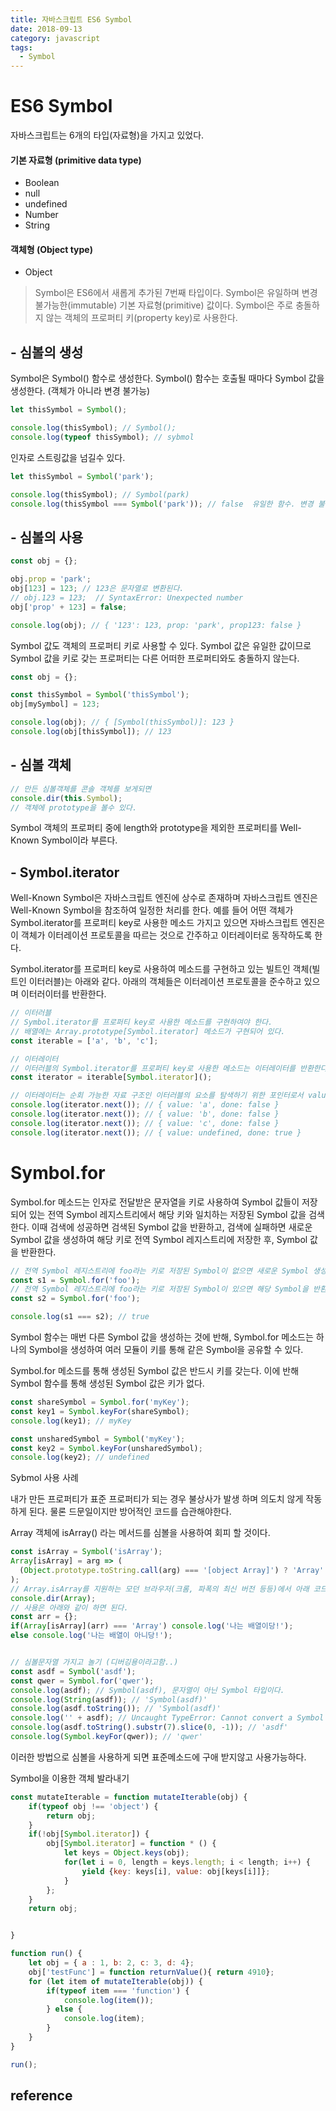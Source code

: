 ```yaml
---
title: 자바스크립트 ES6 Symbol
date: 2018-09-13
category: javascript
tags:
  - Symbol
---
```


# ES6 Symbol

자바스크립트는 6개의 타입(자료형)을 가지고 있었다.

#### 기본 자료형 (primitive data type)
* Boolean
* null
* undefined
* Number
* String
#### 객체형 (Object type)
* Object

> Symbol은 ES6에서 새롭게 추가된 7번째 타입이다. Symbol은 유일하며 변경 불가능한(immutable) 기본 자료형(primitive) 값이다. Symbol은 주로 충돌하지 않는 객체의 프로퍼티 키(property key)로 사용한다.

## - 심볼의 생성
Symbol은 Symbol() 함수로 생성한다. Symbol() 함수는 호출될 때마다 Symbol 값을 생성한다. (객체가 아니라 변경 불가능)

```javascript
let thisSymbol = Symbol();

console.log(thisSymbol); // Symbol();
console.log(typeof thisSymbol); // sybmol
```

인자로 스트링값을 넘길수 있다.

```javascript
let thisSymbol = Symbol('park');

console.log(thisSymbol); // Symbol(park)
console.log(thisSymbol === Symbol('park')); // false  유일한 함수. 변경 불가
```

## - 심볼의 사용

```javascript
const obj = {};

obj.prop = 'park';
obj[123] = 123; // 123은 문자열로 변환된다.
// obj.123 = 123;  // SyntaxError: Unexpected number
obj['prop' + 123] = false;

console.log(obj); // { '123': 123, prop: 'park', prop123: false }
```

Symbol 값도 객체의 프로퍼티 키로 사용할 수 있다. Symbol 값은 유일한 값이므로 Symbol 값을 키로 갖는 프로퍼티는 다른 어떠한 프로퍼티와도 충돌하지 않는다.

```javascript
const obj = {};

const thisSymbol = Symbol('thisSymbol');
obj[mySymbol] = 123;

console.log(obj); // { [Symbol(thisSymbol)]: 123 }
console.log(obj[thisSymbol]); // 123
```

## - 심볼 객체

```javascript
// 만든 심볼객체를 콘솔 객체를 보게되면
console.dir(this.Symbol);
// 객체에 prototype을 볼수 있다.
```

 Symbol 객체의 프로퍼티 중에 length와 prototype을 제외한 프로퍼티를 Well-Known Symbol이라 부른다.

## - Symbol.iterator
Well-Known Symbol은 자바스크립트 엔진에 상수로 존재하며 자바스크립트 엔진은 Well-Known Symbol을 참조하여 일정한 처리를 한다. 예를 들어 어떤 객체가 Symbol.iterator를 프로퍼티 key로 사용한 메소드 가지고 있으면 자바스크립트 엔진은 이 객체가 이터레이션 프로토콜을 따르는 것으로 간주하고 이터레이터로 동작하도록 한다.

Symbol.iterator를 프로퍼티 key로 사용하여 메소드를 구현하고 있는 빌트인 객체(빌트인 이터러블)는 아래와 같다. 아래의 객체들은 이터레이션 프로토콜을 준수하고 있으며 이터러이터를 반환한다.

```javascript
// 이터러블
// Symbol.iterator를 프로퍼티 key로 사용한 메소드를 구현하여야 한다.
// 배열에는 Array.prototype[Symbol.iterator] 메소드가 구현되어 있다.
const iterable = ['a', 'b', 'c'];

// 이터레이터
// 이터러블의 Symbol.iterator를 프로퍼티 key로 사용한 메소드는 이터레이터를 반환한다.
const iterator = iterable[Symbol.iterator]();

// 이터레이터는 순회 가능한 자료 구조인 이터러블의 요소를 탐색하기 위한 포인터로서 value, done 프로퍼티를 갖는 객체를 반환하는 next() 함수를 메소드로 갖는 객체이다. 이터레이터의 next() 메소드를 통해 이터러블 객체를 순회할 수 있다.
console.log(iterator.next()); // { value: 'a', done: false }
console.log(iterator.next()); // { value: 'b', done: false }
console.log(iterator.next()); // { value: 'c', done: false }
console.log(iterator.next()); // { value: undefined, done: true }
```

# Symbol.for
Symbol.for 메소드는 인자로 전달받은 문자열을 키로 사용하여 Symbol 값들이 저장되어 있는 전역 Symbol 레지스트리에서 해당 키와 일치하는 저장된 Symbol 값을 검색한다. 이때 검색에 성공하면 검색된 Symbol 값을 반환하고, 검색에 실패하면 새로운 Symbol 값을 생성하여 해당 키로 전역 Symbol 레지스트리에 저장한 후, Symbol 값을 반환한다.

```javascript
// 전역 Symbol 레지스트리에 foo라는 키로 저장된 Symbol이 없으면 새로운 Symbol 생성
const s1 = Symbol.for('foo');
// 전역 Symbol 레지스트리에 foo라는 키로 저장된 Symbol이 있으면 해당 Symbol을 반환
const s2 = Symbol.for('foo');

console.log(s1 === s2); // true
```

Symbol 함수는 매번 다른 Symbol 값을 생성하는 것에 반해, Symbol.for 메소드는 하나의 Symbol을 생성하여 여러 모듈이 키를 통해 같은 Symbol을 공유할 수 있다.

Symbol.for 메소드를 통해 생성된 Symbol 값은 반드시 키를 갖는다. 이에 반해 Symbol 함수를 통해 생성된 Symbol 값은 키가 없다.

```javascript
const shareSymbol = Symbol.for('myKey');
const key1 = Symbol.keyFor(shareSymbol);
console.log(key1); // myKey

const unsharedSymbol = Symbol('myKey');
const key2 = Symbol.keyFor(unsharedSymbol);
console.log(key2); // undefined
```

Sybmol 사용 사례

내가 만든 프로퍼티가 표준 프로퍼티가 되는 경우 불상사가 발생 하며 의도치 않게 작동하게 된다. 물론 드문일이지만 방어적인 코드를 습관해야한다.

Array 객체에 isArray() 라는 메서드를 심볼을 사용하여 회피 할 것이다.


```javascript
const isArray = Symbol('isArray');
Array[isArray] = arg => (
  (Object.prototype.toString.call(arg) === '[object Array]') ? 'Array' : 'Not Array'
);
// Array.isArray를 지원하는 모던 브라우저(크롬, 파폭의 최신 버전 등등)에서 아래 코드를 확인해보자.
console.dir(Array);
// 사용은 아래와 같이 하면 된다.
const arr = {};
if(Array[isArray](arr) === 'Array') console.log('나는 배열이당!');
else console.log('나는 배열이 아니당!');


// 심볼문자열 가지고 놀기 (디버깅용이라고함..)
const asdf = Symbol('asdf');
const qwer = Symbol.for('qwer');
console.log(asdf); // Symbol(asdf), 문자열이 아닌 Symbol 타입이다.
console.log(String(asdf)); // 'Symbol(asdf)'
console.log(asdf.toString()); // 'Symbol(asdf)'
console.log('' + asdf); // Uncaught TypeError: Cannot convert a Symbol value to a string
console.log(asdf.toString().substr(7).slice(0, -1)); // 'asdf'
console.log(Symbol.keyFor(qwer)); // 'qwer'
```

이러한 방법으로 심볼을 사용하게 되면 표준메소드에 구애 받지않고 사용가능하다.

Symbol을 이용한 객체 발라내기
```javascript
const mutateIterable = function mutateIterable(obj) {
    if(typeof obj !== 'object') {
        return obj;
    }
    if(!obj[Symbol.iterator]) {
        obj[Symbol.iterator] = function * () {
            let keys = Object.keys(obj);
            for(let i = 0, length = keys.length; i < length; i++) {
                yield {key: keys[i], value: obj[keys[i]]};
            }
        };
    }
    return obj;


}

function run() {
    let obj = { a : 1, b: 2, c: 3, d: 4};
    obj['testFunc'] = function returnValue(){ return 4910};
    for (let item of mutateIterable(obj)) {
        if(typeof item === 'function') {
            console.log(item());
        } else {
            console.log(item);
        }
    }
}

run();
```
## reference

